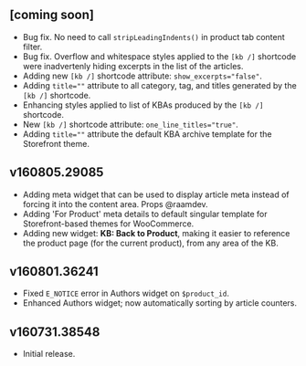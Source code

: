 ## [coming soon]

- Bug fix. No need to call `stripLeadingIndents()` in product tab content filter.
- Bug fix. Overflow and whitespace styles applied to the `[kb /]` shortcode were inadvertenly hiding excerpts in the list of the articles.
- Adding new `[kb /]` shortcode attribute: `show_excerpts="false"`.
- Adding `title=""` attribute to all category, tag, and titles generated by the `[kb /]` shortcode.
- Enhancing styles applied to list of KBAs produced by the `[kb /]` shortcode.
- New `[kb /]` shortcode attribute: `one_line_titles="true"`.
- Adding `title=""` attribute the default KBA archive template for the Storefront theme.

## v160805.29085

- Adding meta widget that can be used to display article meta instead of forcing it into the content area. Props @raamdev.
- Adding 'For Product' meta details to default singular template for Storefront-based themes for WooCommerce.
- Adding new widget: **KB: Back to Product**, making it easier to reference the product page (for the current product), from any area of the KB.

## v160801.36241

- Fixed `E_NOTICE` error in Authors widget on `$product_id`.
- Enhanced Authors widget; now automatically sorting by article counters.

## v160731.38548

- Initial release.
